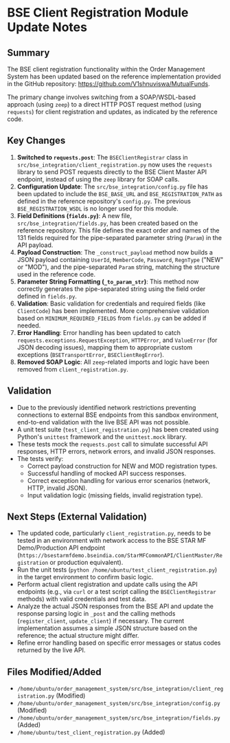 # BSE Client Registration Module Update Notes

## Summary

The BSE client registration functionality within the Order Management System has been updated based on the reference implementation provided in the GitHub repository: https://github.com/V1shnuviswa/MutualFunds.

The primary change involves switching from a SOAP/WSDL-based approach (using `zeep`) to a direct HTTP POST request method (using `requests`) for client registration and updates, as indicated by the reference code.

## Key Changes

1.  **Switched to `requests.post`**: The `BSEClientRegistrar` class in `src/bse_integration/client_registration.py` now uses the `requests` library to send POST requests directly to the BSE Client Master API endpoint, instead of using the `zeep` library for SOAP calls.
2.  **Configuration Update**: The `src/bse_integration/config.py` file has been updated to include the `BSE_BASE_URL` and `BSE_REGISTRATION_PATH` as defined in the reference repository's `config.py`. The previous `BSE_REGISTRATION_WSDL` is no longer used for this module.
3.  **Field Definitions (`fields.py`)**: A new file, `src/bse_integration/fields.py`, has been created based on the reference repository. This file defines the exact order and names of the 131 fields required for the pipe-separated parameter string (`Param`) in the API payload.
4.  **Payload Construction**: The `_construct_payload` method now builds a JSON payload containing `UserId`, `MemberCode`, `Password`, `RegnType` ("NEW" or "MOD"), and the pipe-separated `Param` string, matching the structure used in the reference code.
5.  **Parameter String Formatting (`_to_param_str`)**: This method now correctly generates the pipe-separated string using the field order defined in `fields.py`.
6.  **Validation**: Basic validation for credentials and required fields (like `ClientCode`) has been implemented. More comprehensive validation based on `MINIMUM_REQUIRED_FIELDS` from `fields.py` can be added if needed.
7.  **Error Handling**: Error handling has been updated to catch `requests.exceptions.RequestException`, `HTTPError`, and `ValueError` (for JSON decoding issues), mapping them to appropriate custom exceptions (`BSETransportError`, `BSEClientRegError`).
8.  **Removed SOAP Logic**: All `zeep`-related imports and logic have been removed from `client_registration.py`.

## Validation

-   Due to the previously identified network restrictions preventing connections to external BSE endpoints from this sandbox environment, end-to-end validation with the live BSE API was not possible.
-   A unit test suite (`test_client_registration.py`) has been created using Python's `unittest` framework and the `unittest.mock` library.
-   These tests mock the `requests.post` call to simulate successful API responses, HTTP errors, network errors, and invalid JSON responses.
-   The tests verify:
    -   Correct payload construction for NEW and MOD registration types.
    -   Successful handling of mocked API success responses.
    -   Correct exception handling for various error scenarios (network, HTTP, invalid JSON).
    -   Input validation logic (missing fields, invalid registration type).

## Next Steps (External Validation)

-   The updated code, particularly `client_registration.py`, needs to be tested in an environment with network access to the BSE STAR MF Demo/Production API endpoint (`https://bsestarmfdemo.bseindia.com/StarMFCommonAPI/ClientMaster/Registration` or production equivalent).
-   Run the unit tests (`python /home/ubuntu/test_client_registration.py`) in the target environment to confirm basic logic.
-   Perform actual client registration and update calls using the API endpoints (e.g., via `curl` or a test script calling the `BSEClientRegistrar` methods) with valid credentials and test data.
-   Analyze the actual JSON responses from the BSE API and update the response parsing logic in `_post` and the calling methods (`register_client`, `update_client`) if necessary. The current implementation assumes a simple JSON structure based on the reference; the actual structure might differ.
-   Refine error handling based on specific error messages or status codes returned by the live API.

## Files Modified/Added

-   `/home/ubuntu/order_management_system/src/bse_integration/client_registration.py` (Modified)
-   `/home/ubuntu/order_management_system/src/bse_integration/config.py` (Modified)
-   `/home/ubuntu/order_management_system/src/bse_integration/fields.py` (Added)
-   `/home/ubuntu/test_client_registration.py` (Added)

